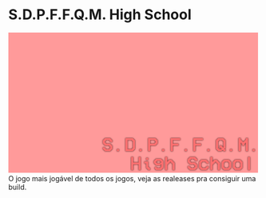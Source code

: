 # S.D.P.F.F.Q.M. High School
<img src="game/gui/game_menu.png" alt="S.D.P.F.F.Q.M. High School" width="500"/>
O jogo mais jogável de todos os jogos, veja as realeases pra consiguir uma build.
